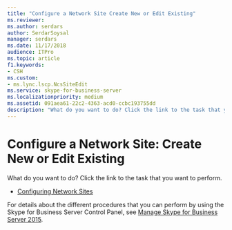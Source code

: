 ```yaml
---
title: "Configure a Network Site Create New or Edit Existing"
ms.reviewer: 
ms.author: serdars
author: SerdarSoysal
manager: serdars
ms.date: 11/17/2018
audience: ITPro
ms.topic: article
f1.keywords:
- CSH
ms.custom:
- ms.lync.lscp.NcsSiteEdit
ms.service: skype-for-business-server
ms.localizationpriority: medium
ms.assetid: 091aea61-22c2-4363-acd0-ccbc193755dd
description: "What do you want to do? Click the link to the task that you want to perform."
---
```


# Configure a Network Site: Create New or Edit Existing

What do you want to do? Click the link to the task that you want to perform.

- [Configuring Network Sites](/previous-versions/office/lync-server-2013/lync-server-2013-creating-or-modifying-network-sites)

For details about the different procedures that you can perform by using the Skype for Business Server Control Panel, see [Manage Skype for Business Server 2015](../../manage/manage.md).